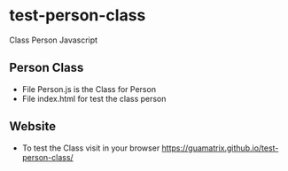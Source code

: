 # test-person-class
Class Person Javascript

## Person Class
* File Person.js is the Class for Person
* File index.html for test the class person

## Website
* To test the Class visit in your browser https://guamatrix.github.io/test-person-class/

